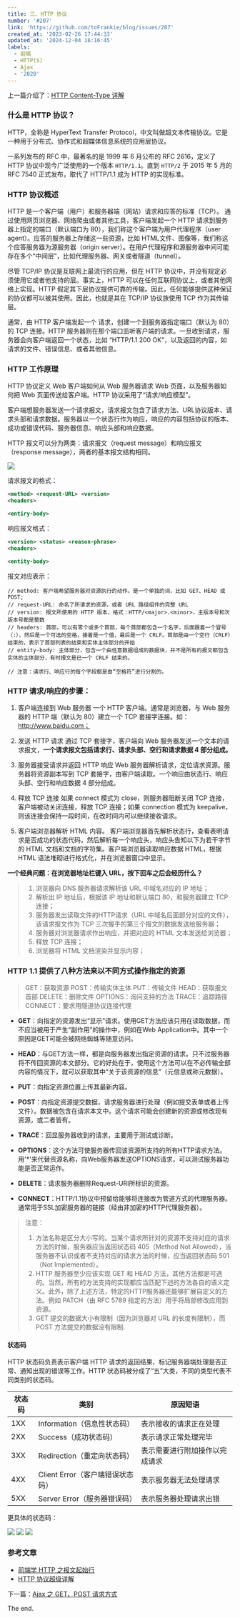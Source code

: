```yaml
---
title: 三、HTTP 协议
number: '#207'
link: 'https://github.com/toFrankie/blog/issues/207'
created_at: '2023-02-26 17:44:33'
updated_at: '2024-12-04 16:16:45'
labels:
  - 前端
  - HTTP(S)
  - Ajax
  - '2020'
---
```

上一篇介绍了：[HTTP Content-Type 详解](https://github.com/toFrankie/blog/issues/206)

### 什么是 HTTP 协议？
HTTP，全称是 HyperText Transfer Protocol，中文叫做超文本传输协议。它是一种用于分布式、协作式和超媒体信息系统的应用层协议。

一系列发布的 RFC 中，最著名的是 1999 年 6 月公布的 RFC 2616，定义了 HTTP 协议中现今广泛使用的一个版本 `HTTP/1.1`。直到 `HTTP/2` 于 2015 年 5 月的 RFC 7540 正式发布，取代了 HTTP/1.1 成为 HTTP 的实现标准。

### HTTP 协议概述
HTTP 是一个客户端（用户）和服务器端（网站）请求和应答的标准（TCP）。
通过使用网页浏览器、网络爬虫或者其他工具，客户端发起一个 HTTP 请求到服务器上指定的端口（默认端口为 80），我们称这个客户端为用户代理程序（user agent）。应答的服务器上存储这一些资源，比如 HTML文件、图像等，我们称这个应答服务器为源服务器（origin server）。在用户代理程序和源服务器中间可能存在多个“中间层”，比如代理服务器、网关或者隧道（tunnel）。

尽管 TCP/IP 协议是互联网上最流行的应用，但在 HTTP 协议中，并没有规定必须使用它或者他支持的层。事实上，HTTP 可以在任何互联网协议上，或者其他网络上实现。HTTP 假定其下层协议提供可靠的传输。因此，任何能够提供这种保证的协议都可以被其使用。因此，也就是其在 TCP/IP 协议族使用 TCP 作为其传输层。

通常，由 HTTP 客户端发起一个 请求，创建一个到服务器指定端口（默认为 80）的 TCP 连接。HTTP 服务器则在那个端口监听客户端的请求。一旦收到请求，服务器会向客户端返回一个状态，比如 “HTTP/1.1 200 OK”，以及返回的内容，如请求的文件、错误信息、或者其他信息。

### HTTP 工作原理
HTTP 协议定义 Web 客户端如何从 Web 服务器请求 Web 页面，以及服务器如何把 Web 页面传送给客户端。HTTP 协议采用了“请求/响应模型”。

客户端想服务器发送一个请求报文，请求报文包含了请求方法、URL协议版本、请求头部和请求数据。服务器以一个状态行作为响应，响应的内容包括协议的版本、成功或错误代码、服务器信息、响应头部和响应数据。

HTTP 报文可以分为两类：请求报文（request message）和响应报文（response message），两者的基本报文结构相同。

![](https://cdn.jsdelivr.net/gh/toFrankie/blog@main/images/2023/2/1677406046919.png)

请求报文的格式：

```xml
<method> <request-URL> <version>
<headers>

<entiry-body>
```

响应报文格式：

```xml
<version> <status> <reason-phrase>
<headers>

<entity-body>
```

报文对应表示：

```
// method: 客户端希望服务器对资源执行的动作。是一个单独的词，比如 GET、HEAD 或 POST;
// request-URL: 命名了所请求的资源，或者 URL 路径组件的完整 URL
// version: 报文所使用的 HTTP 版本，格式：HTTP/<major>.<minor>，主版本号和次版本号都是整数
// headers: 首部，可以有零个或多个首部，毎个首部都包含一个名字，后面跟着一个冒号（:），然后是一个可选的空格，接着是一个值，最后是一个 CRLF。首部是由一个空行（CRLF）结束的，表示了首部列表的结束和实体主体部分的开始
// entity-body: 主体部分，包含一个由任意数据组成的数据块，并不是所有的报文都包含实体的主体部分，有时报文是已一个 CRLF 结束的。

// 注意：请求行、响应行的每个字段都是由“空格符”进行分割的。
```

### HTTP 请求/响应的步骤：

1. 客户端连接到 Web 服务器
一个 HTTP 客户端。通常是浏览器，与 Web 服务器的 HTTP 端（默认为 80）建立一个 TCP 套接字连接。如：http://www.baidu.com；

2. 发送 HTTP 请求
通过 TCP 套接字，客户端向 Web 服务器发送一个文本的请求报文，**一个请求报文包括请求行、请求头部、空行和请求数据 4 部分组成。**

3. 服务器接受请求并返回 HTTP 响应
Web 服务器解析请求，定位请求资源。服务器将资源副本写到 TCP 套接字，由客户端读取。一个响应由状态行、响应头部、空行和响应数据 4 部分组成。

4. 释放 TCP 连接
如果 connect 模式为 close，则服务器阻断关闭 TCP 连接，客户端被动关闭连接，释放 TCP 连接；如果 connection 模式为 keepalive，则该连接会保持一段时间，在改时间内可以继续接收请求。

5. 客户端浏览器解析 HTML 内容。
客户端浏览器首先解析状态行，查看表明请求是否成功的状态代码，然后解析每一个响应头，响应头告知以下为若干字节的 HTML 文档和文档的字符集。客户端浏览器读取响应数据 HTML，根据 HTML 语法堆砌进行格式化，并在浏览器窗口中显示。

**一个经典问题：在浏览器地址栏键入 URL，按下回车之后会经历什么？**

> 1. 浏览器向 DNS 服务器请求解析该 URL 中域名对应的 IP 地址；
> 2. 解析出 IP 地址后，根据该 IP 地址和默认端口 80，和服务器建立 TCP 连接；
> 3. 服务器发出读取文件的HTTP请求（URL 中域名后面部分对应的文件），该请求报文作为 TCP 三次握手的第三个报文的数据发送给服务器；
> 4. 服务器对浏览器请求作出响应，并把对应的 HTML 文本发送给浏览器；
> 5. 释放 TCP 连接；
> 6. 浏览器将 HTML 文档渲染并显示内容；

### HTTP 1.1 提供了八种方法来以不同方式操作指定的资源


> GET：获取资源
> POST：传输实体主体
> PUT：传输文件
> HEAD：获取报文首部
> DELETE：删除文件
> OPTIONS：询问支持的方法
> TRACE：追踪路径
> CONNECT：要求用隧道协议连接代理

* **GET**：向指定的资源发出“显示”请求。使用GET方法应该只用在读取数据，而不应当被用于产生“副作用”的操作中，例如在Web Application中。其中一个原因是GET可能会被网络蜘蛛等随意访问。

* **HEAD**：与GET方法一样，都是向服务器发出指定资源的请求。只不过服务器将不传回资源的本文部分。它的好处在于，使用这个方法可以在不必传输全部内容的情况下，就可以获取其中“关于该资源的信息”（元信息或称元数据）。
* **PUT**：向指定资源位置上传其最新内容。
* **POST**：向指定资源提交数据，请求服务器进行处理（例如提交表单或者上传文件）。数据被包含在请求本文中。这个请求可能会创建新的资源或修改现有资源，或二者皆有。
* **TRACE**：回显服务器收到的请求，主要用于测试或诊断。
* **OPTIONS**：这个方法可使服务器传回该资源所支持的所有HTTP请求方法。用'*'来代替资源名称，向Web服务器发送OPTIONS请求，可以测试服务器功能是否正常运作。
* **DELETE**：请求服务器删除Request-URI所标识的资源。
* **CONNECT**：HTTP/1.1协议中预留给能够将连接改为管道方式的代理服务器。通常用于SSL加密服务器的链接（经由非加密的HTTP代理服务器）。

> 注意：
> 1. 方法名称是区分大小写的。当某个请求所针对的资源不支持对应的请求方法的时候，服务器应当返回状态码 405（Method Not Allowed），当服务器不认识或者不支持对应的请求方法的时候，应当返回状态码 501（Not Implemented）。
> 2. HTTP 服务器至少应该实现 GET 和 HEAD 方法，其他方法都是可选的。当然，所有的方法支持的实现都应当匹配下述的方法各自的语义定义。此外，除了上述方法，特定的HTTP服务器还能够扩展自定义的方法。例如 PATCH（由 RFC 5789 指定的方法）用于将局部修改应用到资源。
> 3. GET 提交的数据大小有限制（因为浏览器对 URL 的长度有限制），而 POST 方法提交的数据没有限制.

#### 状态码
HTTP 状态码负责表示客户端 HTTP 请求的返回结果、标记服务器端处理是否正常、通知出现的错误等工作。HTTP 状态码被分成了“五”大类，不同的类型代表不同类别的状态码。

| 状态码 | 类别 | 原因短语 |
| --- | --- | --- |
| 1XX | Information（信息性状态码） | 表示接收的请求正在处理 |
| 2XX | Success（成功状态码） | 表示请求正常处理完毕 |
| 3XX | Redirection（重定向状态码） | 表示需要进行附加操作以完成请求 |
| 4XX | Client Error（客户端错误状态码） | 表示服务器无法处理请求 |
| 5XX | Server Error（服务器错误码） | 表示服务器处理请求出错 |

更具体的状态码：

![](https://upload-images.jianshu.io/upload_images/5128488-3833fd464b48e6b2.png?imageMogr2/auto-orient/strip%7CimageView2/2/w/1240)
![](https://upload-images.jianshu.io/upload_images/5128488-93daefc198269fa4.png?imageMogr2/auto-orient/strip%7CimageView2/2/w/1240)
![](https://upload-images.jianshu.io/upload_images/5128488-33c89a13338fcc8e.png?imageMogr2/auto-orient/strip%7CimageView2/2/w/1240)


### 参考文章
* [前端学 HTTP 之报文起始行](https://www.cnblogs.com/xiaohuochai/p/6156435.html)
* [HTTP 协议超级详解](https://www.cnblogs.com/an-wen/p/11180076.html)


下一篇：[Ajax 之 GET、POST 请求方式](https://github.com/toFrankie/blog/issues/208)

The end.
